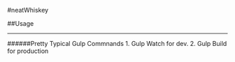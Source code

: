 #neatWhiskey



##Usage
<hr />
######Pretty Typical Gulp Commnands
1. Gulp Watch for dev.
2. Gulp Build for production
